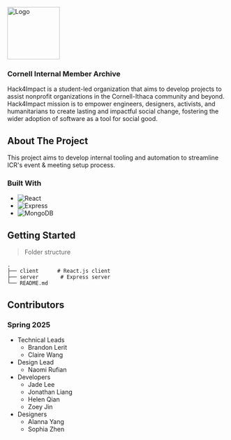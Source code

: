 <!-- PROJECT LOGO -->
<br />

<div>
  <a href="https://github.com/cornellh4i/IMA">
    <img src="https://media.licdn.com/dms/image/v2/C560BAQGDbdhpmxRmrg/company-logo_200_200/company-logo_200_200/0/1633548685050/hack4impact_logo?e=2147483647&v=beta&t=Cgni3x2P5I8nwhyAaHkblCo0OP6yx857PLG7O5Zw_W4" alt="Logo" width="120" height="120">
  </a>

<h3>Cornell Internal Member Archive</h3>

  <p >
    Hack4Impact is a student-led organization that aims to develop projects to assist nonprofit organizations in the Cornell-Ithaca community and beyond. Hack4Impact mission is to empower engineers, designers, activists, and humanitarians to create lasting and impactful social change, fostering the wider adoption of software as a tool for social good. 
    <br />    
  </p>
</div>

## About The Project

This project aims to develop internal tooling and automation to streamline ICR's event & meeting setup process.

### Built With

- ![React](https://img.shields.io/badge/React-20232A?style=for-the-badge&logo=react&logoColor=61DAFB)
- ![Express](https://img.shields.io/badge/express.js-%23404d59.svg?style=for-the-badge&logo=express&logoColor=%2361DAFB)
- ![MongoDB](https://img.shields.io/badge/MongoDB-%234ea94b.svg?style=for-the-badge&logo=mongodb&logoColor=white)

## Getting Started

> Folder structure

    .
    ├── client      # React.js client
    ├── server       # Express server
    └── README.md

## Contributors

### Spring 2025

- Technical Leads
  - Brandon Lerit
  - Claire Wang
- Design Lead
  - Naomi Rufian
- Developers
  - Jade Lee
  - Jonathan Liang
  - Helen Qian
  - Zoey Jin
- Designers
  - Alanna Yang
  - Sophia Zhen
